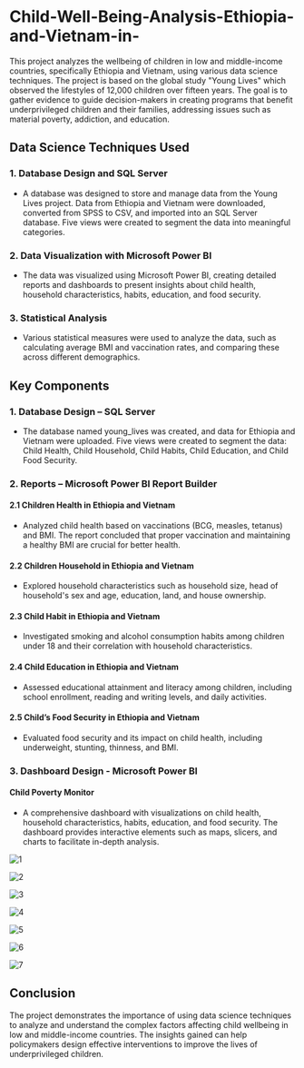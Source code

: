 # Child-Well-Being-Analysis-Ethiopia-and-Vietnam-in-
This project analyzes the wellbeing of children in low and middle-income countries, specifically Ethiopia and Vietnam, using various data science techniques. The project is based on the global study "Young Lives" which observed the lifestyles of 12,000 children over fifteen years. The goal is to gather evidence to guide decision-makers in creating programs that benefit underprivileged children and their families, addressing issues such as material poverty, addiction, and education.

## Data Science Techniques Used

### 1. Database Design and SQL Server 
- A database was designed to store and manage data from the Young Lives project. Data from Ethiopia and Vietnam were downloaded, converted from SPSS to CSV, and imported into an SQL Server database. Five views were created to segment the data into meaningful categories.

### 2. Data Visualization with Microsoft Power BI 
- The data was visualized using Microsoft Power BI, creating detailed reports and dashboards to present insights about child health, household characteristics, habits, education, and food security.

### 3. Statistical Analysis 
- Various statistical measures were used to analyze the data, such as calculating average BMI and vaccination rates, and comparing these across different demographics.

## Key Components

### 1. Database Design – SQL Server
- The database named young_lives was created, and data for Ethiopia and Vietnam were uploaded. Five views were created to segment the data: Child Health, Child Household, Child Habits, Child Education, and Child Food Security.

### 2. Reports – Microsoft Power BI Report Builder

#### 2.1 Children Health in Ethiopia and Vietnam
- Analyzed child health based on vaccinations (BCG, measles, tetanus) and BMI. The report concluded that proper vaccination and maintaining a healthy BMI are crucial for better health.
#### 2.2 Children Household in Ethiopia and Vietnam
- Explored household characteristics such as household size, head of household's sex and age, education, land, and house ownership.
#### 2.3 Child Habit in Ethiopia and Vietnam
- Investigated smoking and alcohol consumption habits among children under 18 and their correlation with household characteristics.
#### 2.4 Child Education in Ethiopia and Vietnam
- Assessed educational attainment and literacy among children, including school enrollment, reading and writing levels, and daily activities.
#### 2.5 Child’s Food Security in Ethiopia and Vietnam
- Evaluated food security and its impact on child health, including underweight, stunting, thinness, and BMI.

### 3. Dashboard Design - Microsoft Power BI

#### Child Poverty Monitor
- A comprehensive dashboard with visualizations on child health, household characteristics, habits, education, and food security. The dashboard provides interactive elements such as maps, slicers, and charts to facilitate in-depth analysis.

![1](https://github.com/KavinduR0713/Child-Well-Being-Analysis-Ethiopia-and-Vietnam-in-/assets/105490780/8e5c16d2-8d57-4cb9-bf20-e6901051b288)

![2](https://github.com/KavinduR0713/Child-Well-Being-Analysis-Ethiopia-and-Vietnam-in-/assets/105490780/a504a306-2184-4cd1-8655-687b5be75db4)

![3](https://github.com/KavinduR0713/Child-Well-Being-Analysis-Ethiopia-and-Vietnam-in-/assets/105490780/0e534206-1680-42ba-867a-2e68a1a07427)

![4](https://github.com/KavinduR0713/Child-Well-Being-Analysis-Ethiopia-and-Vietnam-in-/assets/105490780/cdd60b12-76cf-45dc-9821-16c5019041fd)

![5](https://github.com/KavinduR0713/Child-Well-Being-Analysis-Ethiopia-and-Vietnam-in-/assets/105490780/7c87d5d0-e2c3-4a38-942e-8f87cc2f20df)

![6](https://github.com/KavinduR0713/Child-Well-Being-Analysis-Ethiopia-and-Vietnam-in-/assets/105490780/c3d422dd-3dfa-46cc-a1ac-28c15b4344c7)

![7](https://github.com/KavinduR0713/Child-Well-Being-Analysis-Ethiopia-and-Vietnam-in-/assets/105490780/1bd84547-4d2b-4708-b519-3aaf56356400)

## Conclusion
The project demonstrates the importance of using data science techniques to analyze and understand the complex factors affecting child wellbeing in low and middle-income countries. The insights gained can help policymakers design effective interventions to improve the lives of underprivileged children.

